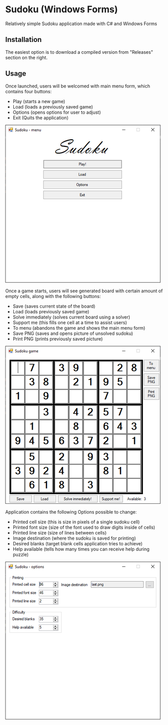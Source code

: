 # Sudoku (Windows Forms)

Relatively simple Sudoku application made with C# and Windows Forms

## Installation

The easiest option is to download a compiled version from "Releases" section on the right.

## Usage

Once launched, users will be welcomed with main menu form, which contains four buttons:
- Play (starts a new game)
- Load (loads a previously saved game)
- Options (opens options for user to adjust)
- Exit (Quits the application)

![main menu](images/MainMenu.png)

Once a game starts, users will see generated board with certain amount of empty cells, along with the following buttons:
- Save (saves current state of the board)
- Load (loads previously saved game)
- Solve immediately (solves current board using a solver)
- Support me (this fills one cell at a time to assist users)
- To menu (abandons the game and shows the main menu form)
- Save PNG (saves and opens picture of unsolved sudoku)
- Print PNG (prints previously saved picture)

![game](images/Game.png)

Application contains the following Options possible to change:
- Printed cell size (this is size in pixels of a single sudoku cell)
- Printed font size (size of the font used to draw digits inside of cells)
- Printed line size (size of lines between cells)
- Image destination (where the sudoku is saved for printing)
- Desired blanks (target blank cells application tries to achieve)
- Help available (tells how many times you can receive help during puzzle)

![options](images/Options.png)
